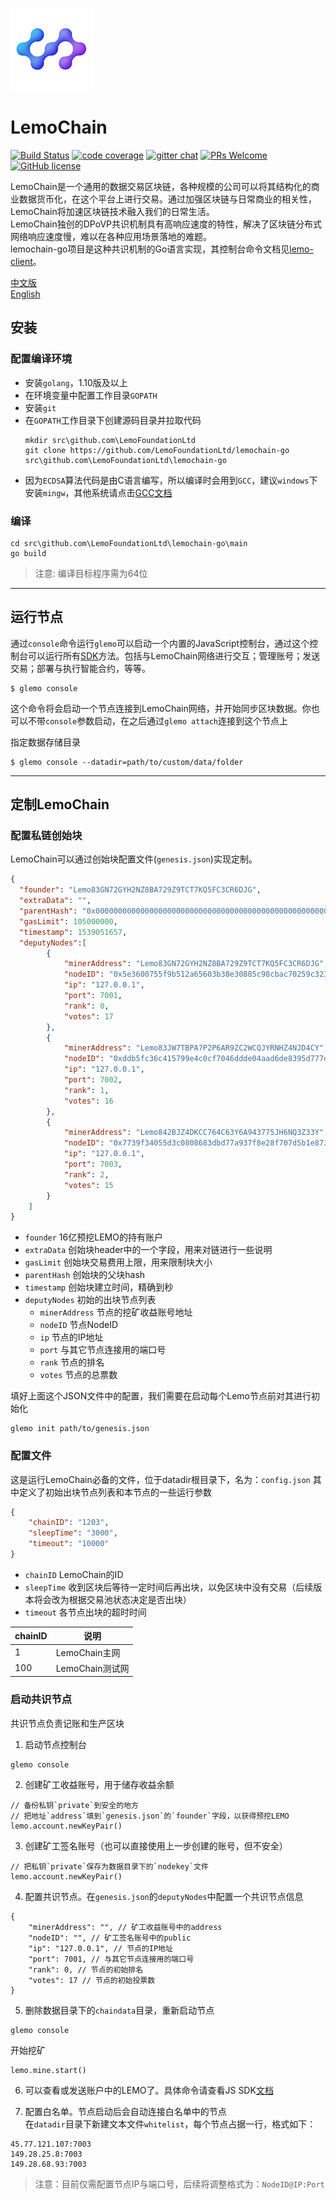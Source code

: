 ![Logo of the project](./logo.png)

# LemoChain
[![Build Status](https://travis-ci.org/LemoFoundationLtd/lemochain-go.svg?branch=master)](https://travis-ci.org/LemoFoundationLtd/lemochain-go)
[![code coverage](https://img.shields.io/coveralls/LemoFoundationLtd/lemochain-go.svg?style=flat-square)](https://coveralls.io/r/LemoFoundationLtd/lemochain-go)
[![gitter chat](https://img.shields.io/gitter/room/LemoFoundationLtd/lemochain-go.svg?style=flat-square)](https://gitter.im/LemoFoundationLtd/lemochain-go)
[![PRs Welcome](https://img.shields.io/badge/PRs-welcome-brightgreen.svg?style=flat-square)](http://makeapullrequest.com)
[![GitHub license](https://img.shields.io/badge/license-LGPL3.0-blue.svg?style=flat-square)](https://github.com/LemoFoundationLtd/lemochain-go/blob/master/LICENSE)

LemoChain是一个通用的数据交易区块链，各种规模的公司可以将其结构化的商业数据货币化，在这个平台上进行交易。通过加强区块链与日常商业的相关性，LemoChain将加速区块链技术融入我们的日常生活。  
LemoChain独创的DPoVP共识机制具有高响应速度的特性，解决了区块链分布式网络响应速度慢，难以在各种应用场景落地的难题。  
lemochain-go项目是这种共识机制的Go语言实现，其控制台命令文档见[lemo-client](https://github.com/LemoFoundationLtd/lemo-client)。  

[中文版](https://github.com/LemoFoundationLtd/lemochain-go/blob/master/README_zh.md)  
[English](https://github.com/LemoFoundationLtd/lemochain-go/blob/master/README.md)


## 安装

### 配置编译环境
- 安装`golang`，1.10版及以上
- 在环境变量中配置工作目录`GOPATH`
- 安装`git`
- 在`GOPATH`工作目录下创建源码目录并拉取代码
    ```
    mkdir src\github.com\LemoFoundationLtd
    git clone https://github.com/LemoFoundationLtd/lemochain-go src\github.com\LemoFoundationLtd\lemochain-go
    ```
- 因为`ECDSA`算法代码是由C语言编写，所以编译时会用到`GCC`，建议`windows`下安装`mingw`，其他系统请点击[GCC文档](https://gcc.gnu.org/install)

### 编译
```
cd src\github.com\LemoFoundationLtd\lemochain-go\main
go build
```
> 注意: 编译目标程序需为64位

---

## 运行节点
通过`console`命令运行`glemo`可以启动一个内置的JavaScript控制台，通过这个控制台可以运行所有[SDK](https://github.com/LemoFoundationLtd/lemo-client)方法。包括与LemoChain网络进行交互；管理账号；发送交易；部署与执行智能合约，等等。
```
$ glemo console
```
这个命令将会启动一个节点连接到LemoChain网络，并开始同步区块数据。你也可以不带`console`参数启动，在之后通过`glemo attach`连接到这个节点上

指定数据存储目录
```
$ glemo console --datadir=path/to/custom/data/folder
```

---

## 定制LemoChain

### 配置私链创始块
LemoChain可以通过创始块配置文件(`genesis.json`)实现定制。
```json
{
  "founder": "Lemo83GN72GYH2NZ8BA729Z9TCT7KQ5FC3CR6DJG",
  "extraData": "",
  "parentHash": "0x0000000000000000000000000000000000000000000000000000000000000000",
  "gasLimit": 105000000,
  "timestamp": 1539051657,
  "deputyNodes":[
		{
			"minerAddress": "Lemo83GN72GYH2NZ8BA729Z9TCT7KQ5FC3CR6DJG",
			"nodeID": "0x5e3600755f9b512a65603b38e30885c98cbac70259c3235c9b3f42ee563b480edea351ba0ff5748a638fe0aeff5d845bf37a3b437831871b48fd32f33cd9a3c0",
			"ip": "127.0.0.1",
			"port": 7001,
			"rank": 0,
			"votes": 17
		},
		{
			"minerAddress": "Lemo83JW7TBPA7P2P6AR9ZC2WCQJYRNHZ4NJD4CY",
			"nodeID": "0xddb5fc36c415799e4c0cf7046ddde04aad6de8395d777db4f46ebdf258e55ee1d698fdd6f81a950f00b78bb0ea562e4f7de38cb0adf475c5026bb885ce74afb0",
			"ip": "127.0.0.1",
			"port": 7002,
			"rank": 1,
			"votes": 16
		},
		{
			"minerAddress": "Lemo842BJZ4DKCC764C63Y6A943775JH6NQ3Z33Y",
			"nodeID": "0x7739f34055d3c0808683dbd77a937f8e28f707d5b1e873bbe61f6f2d0347692f36ef736f342fb5ce4710f7e337f062cc2110d134b63a9575f78cb167bfae2f43",
			"ip": "127.0.0.1",
			"port": 7003,
			"rank": 2,
			"votes": 15
		}
	]
}
```
- `founder`  16亿预挖LEMO的持有账户
- `extraData` 创始块header中的一个字段，用来对链进行一些说明
- `gasLimit` 创始块交易费用上限，用来限制块大小
- `parentHash` 创始块的父块hash
- `timestamp` 创始块建立时间，精确到秒
- `deputyNodes` 初始的出块节点列表
	- `minerAddress` 节点的挖矿收益账号地址
	- `nodeID` 节点NodeID
	- `ip` 节点的IP地址
	- `port` 与其它节点连接用的端口号
	- `rank` 节点的排名
	- `votes` 节点的总票数

填好上面这个JSON文件中的配置，我们需要在启动每个Lemo节点前对其进行初始化
```
glemo init path/to/genesis.json
```

### 配置文件
这是运行LemoChain必备的文件，位于datadir根目录下，名为：`config.json`
其中定义了初始出块节点列表和本节点的一些运行参数
```json
{
	"chainID": "1203",
	"sleepTime": "3000",
	"timeout": "10000"
}
```
- `chainID` LemoChain的ID
- `sleepTime` 收到区块后等待一定时间后再出块，以免区块中没有交易（后续版本将会改为根据交易池状态决定是否出块）
- `timeout` 各节点出块的超时时间

chainID | 说明
---|---
1   | LemoChain主网
100 | LemoChain测试网


### 启动共识节点
共识节点负责记账和生产区块
1. 启动节点控制台
```
glemo console
```
2. 创建矿工收益账号，用于储存收益余额
```
// 备份私钥`private`到安全的地方
// 把地址`address`填到`genesis.json`的`founder`字段，以获得预挖LEMO
lemo.account.newKeyPair()
```
3. 创建矿工签名账号（也可以直接使用上一步创建的账号，但不安全）
```
// 把私钥`private`保存为数据目录下的`nodekey`文件
lemo.account.newKeyPair()
```
4. 配置共识节点。在`genesis.json`的`deputyNodes`中配置一个共识节点信息
```
{
	"minerAddress": "", // 矿工收益账号中的address
	"nodeID": "", // 矿工签名账号中的public
	"ip": "127.0.0.1", // 节点的IP地址
	"port": 7001, // 与其它节点连接用的端口号
	"rank": 0, // 节点的初始排名
	"votes": 17 // 节点的初始投票数
}
```
5. 删除数据目录下的`chaindata`目录，重新启动节点
```
glemo console
```
开始挖矿
```
lemo.mine.start()
```
6. 可以查看或发送账户中的LEMO了。具体命令请查看JS SDK[文档](https://github.com/LemoFoundationLtd/lemo-client)

7. 配置白名单。节点启动后会自动连接白名单中的节点  
在`datadir`目录下新建文本文件`whitelist`，每个节点占据一行，格式如下：
```
45.77.121.107:7003
149.28.25.8:7003
149.28.68.93:7003
```
> 注意：目前仅需配置节点IP与端口号，后续将调整格式为：`NodeID@IP:Port`